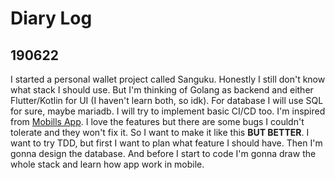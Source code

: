# Diary Log

## 190622
I started a personal wallet project called Sanguku. Honestly I still don't know what stack I should use. But I'm thinking of Golang as backend and either Flutter/Kotlin for UI (I haven't learn both, so idk). For database I will use SQL for sure, maybe mariadb. I will try to implement basic CI/CD too. I'm inspired from [Mobills App](https://play.google.com/store/apps/details?id=br.com.gerenciadorfinanceiro.controller&hl=en&gl=US). I love the features but there are some bugs I couldn't tolerate and they won't fix it. So I want to make it like this **BUT BETTER**. I want to try TDD, but first I want to plan what feature I should have. Then I'm gonna design the database. And before I start to code I'm gonna draw the whole stack and learn how app work in mobile.
